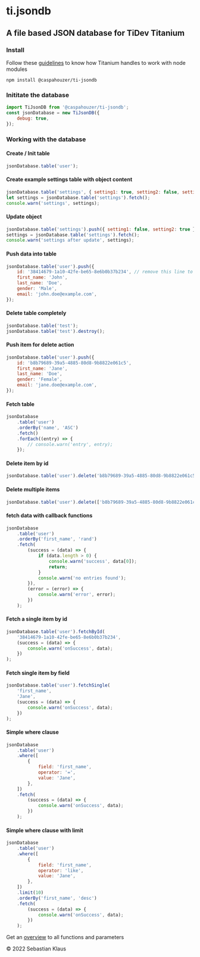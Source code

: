 # ti.jsondb

## A file based JSON database for TiDev Titanium

### Install

Follow these [guidelines](https://titaniumsdk.com/guide/Titanium_SDK/Titanium_SDK_Guide/Best_Practices_and_Recommendations/CommonJS_Modules_in_Titanium.html#commonjs-module-specification-implementation) to know how Titanium handles to work with node modules

    npm install @caspahouzer/ti-jsondb

### Inititate the database

```javascript
import TiJsonDB from '@caspahouzer/ti-jsondb';
const jsonDatabase = new TiJsonDB({
    debug: true,
});
```

### Working with the database

#### Create / Init table
```javascript
jsonDatabase.table('user');
```

#### Create example settings table with object content
```javascript
jsonDatabase.table('settings', { setting1: true, setting2: false, setting3: 'test' });
let settings = jsonDatabase.table('settings').fetch();
console.warn('settings', settings);
```

#### Update object
```javascript
jsonDatabase.table('settings').push({ setting1: false, setting2: true });
settings = jsonDatabase.table('settings').fetch();
console.warn('settings after update', settings);
```

#### Push data into table
```javascript
jsonDatabase.table('user').push({
    id: '38414679-1a10-42fe-be65-8e6b0b37b234', // remove this line to make a new entry
    first_name: 'John',
    last_name: 'Doe',
    gender: 'Male',
    email: 'john.doe@example.com',
});
```

#### Delete table completely
```javascript
jsonDatabase.table('test');
jsonDatabase.table('test').destroy();
```

#### Push item for delete action
```javascript
jsonDatabase.table('user').push({
    id: 'b8b79689-39a5-4885-80d8-9b8822e061c5',
    first_name: 'Jane',
    last_name: 'Doe',
    gender: 'Female',
    email: 'jane.doe@example.com',
});
```

#### Fetch table
```javascript
jsonDatabase
    .table('user')
    .orderBy('name', 'ASC')
    .fetch()
    .forEach((entry) => {
        // console.warn('entry', entry);
    });
```

#### Delete item by id
```javascript
jsonDatabase.table('user').delete('b8b79689-39a5-4885-80d8-9b8822e061c5');
```

#### Delete multiple items
```javascript
jsonDatabase.table('user').delete(['b8b79689-39a5-4885-80d8-9b8822e061c5', 'd6c52967-9654-4152-80f8-8fbc5a1e33d6']);
```

#### fetch data with callback functions
```javascript
jsonDatabase
    .table('user')
    .orderBy('first_name', 'rand')
    .fetch(
        (success = (data) => {
            if (data.length > 0) {
                console.warn('success', data[0]);
                return;
            }
            console.warn('no entries found');
        }),
        (error = (error) => {
            console.warn('error', error);
        })
    );
```

#### Fetch a single item by id
```javascript
jsonDatabase.table('user').fetchById(
    '38414679-1a10-42fe-be65-8e6b0b37b234',
    (success = (data) => {
        console.warn('onSuccess', data);
    })
);
```

#### Fetch single item by field
```javascript
jsonDatabase.table('user').fetchSingle(
    'first_name',
    'Jane',
    (success = (data) => {
        console.warn('onSuccess', data);
    })
);
```
#### Simple where clause
```javascript
jsonDatabase
    .table('user')
    .where([
        {
            field: 'first_name',
            operator: '=',
            value: 'Jane',
        },
    ])
    .fetch(
        (success = (data) => {
            console.warn('onSuccess', data);
        })
    );
```

#### Simple where clause with limit
```javascript
jsonDatabase
    .table('user')
    .where([
        {
            field: 'first_name',
            operator: 'like',
            value: 'Jane',
        },
    ])
    .limit(10)
    .orderBy('first_name', 'desc')
    .fetch(
        (success = (data) => {
            console.warn('onSuccess', data);
        })
    );
```
Get an [overview](./database.md) to all functions and parameters

&copy; 2022 Sebastian Klaus